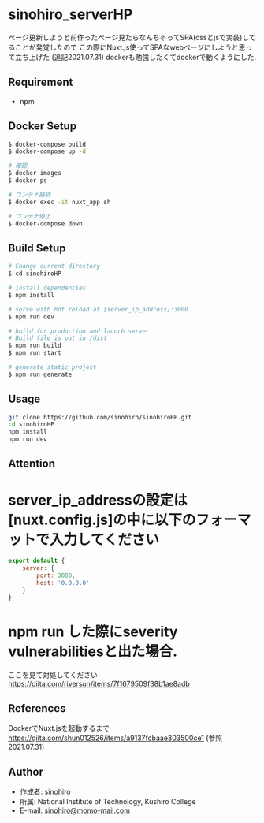 # sinohiro_serverHP

ページ更新しようと前作ったページ見たらなんちゃってSPA(cssとjsで実装)してることが発覚したので
この際にNuxt.js使ってSPAなwebページにしようと思って立ち上げた
(追記2021.07.31) dockerも勉強したくてdockerで動くようにした.

## Requirement
 
* npm

## Docker Setup
```bash
$ docker-compose build
$ docker-compose up -d

# 確認
$ docker images
$ docker ps

# コンテナ接続
$ docker exec -it nuxt_app sh

# コンテナ停止
$ docker-compose down
```

## Build Setup

```bash
# Change current directory
$ cd sinohiroHP

# install dependencies
$ npm install

# serve with hot reload at [server_ip_address]:3000
$ npm run dev

# build for production and launch server
# Build file is put in /dist
$ npm run build
$ npm run start

# generate static project
$ npm run generate
```
## Usage

```bash
git clone https://github.com/sinohiro/sinohiroHP.git
cd sinohiroHP
npm install
npm run dev
```
## Attention
 
# server_ip_addressの設定は[nuxt.config.js]の中に以下のフォーマットで入力してください

```js
export default {
	server: {
		port: 3000,
		host: '0.0.0.0'
    }
}
```

# npm run した際にseverity vulnerabilitiesと出た場合.
ここを見て対処してください
https://qiita.com/riversun/items/7f1679509f38b1ae8adb

## References
DockerでNuxt.jsを起動するまで
https://qiita.com/shun012526/items/a9137fcbaae303500ce1 (参照 2021.07.31)
## Author
 
* 作成者: sinohiro
* 所属: National Institute of Technology, Kushiro College
* E-mail: sinohiro@momo-mail.com

